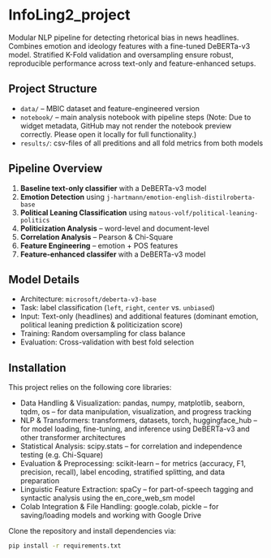 # InfoLing2_project
Modular NLP pipeline for detecting rhetorical bias in news headlines. Combines emotion and ideology features with a fine-tuned DeBERTa-v3 model. Stratified K-Fold validation and oversampling ensure robust, reproducible performance across text-only and feature-enhanced setups.

## Project Structure

- `data/` – MBIC dataset and feature-engineered version
- `notebook/` – main analysis notebook with pipeline steps (Note: Due to widget metadata, GitHub may not render the notebook preview correctly. Please open it locally for full functionality.)
- `results/`: csv-files of all preditions and all fold metrics from both models 

## Pipeline Overview

1. **Baseline text-only classifier** with a DeBERTa-v3 model 
2. **Emotion Detection** using `j-hartmann/emotion-english-distilroberta-base`  
3. **Political Leaning Classification** using `matous-volf/political-leaning-politics`
4. **Politicization Analysis** – word-level and document-level  
5. **Correlation Analysis** – Pearson & Chi-Square  
7. **Feature Engineering** – emotion + POS features  
8. **Feature-enhanced classifer** with a DeBERTa-v3 model 

## Model Details

- Architecture: `microsoft/deberta-v3-base`  
- Task: label classification (`left`, `right`, `center` vs. `unbiased`)  
- Input: Text-only (headlines) and additional features (dominant emotion, political leaning prediction & politicization score)  
- Training: Random oversampling for class balance  
- Evaluation: Cross-validation with best fold selection

## Installation

This project relies on the following core libraries:
- Data Handling & Visualization: pandas, numpy, matplotlib, seaborn, tqdm, os – for data manipulation, visualization, and progress tracking
- NLP & Transformers: transformers, datasets, torch, huggingface_hub – for model loading, fine-tuning, and inference using DeBERTa-v3 and other transformer architectures
- Statistical Analysis: scipy.stats – for correlation and independence testing (e.g. Chi-Square)
- Evaluation & Preprocessing: scikit-learn – for metrics (accuracy, F1, precision, recall), label encoding, stratified splitting, and data preparation
- Linguistic Feature Extraction: spaCy – for part-of-speech tagging and syntactic analysis using the en_core_web_sm model
- Colab Integration & File Handling: google.colab, pickle – for saving/loading models and working with Google Drive


Clone the repository and install dependencies via:

```bash
pip install -r requirements.txt
